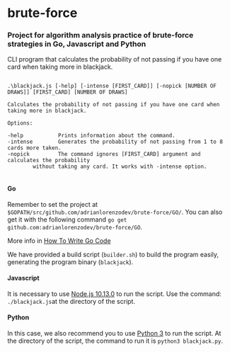 # brute-force
### Project for algorithm analysis practice of brute-force strategies in Go, Javascript and Python

CLI program that calculates the probability of not passing if you have one card when taking more in blackjack.

```

.\blackjack.js [-help] [-intense [FIRST_CARD]] [-nopick [NUMBER OF DRAWS]] [FIRST_CARD] [NUMBER OF DRAWS]

Calculates the probability of not passing if you have one card when taking more in blackjack.
				
Options:
				
-help           Prints information about the command.
-intense        Generates the probability of not passing from 1 to 8 cards more taken.
-nopick         The command ignores [FIRST_CARD] argument and calculates the probability
		without taking any card. It works with -intense option.
									
```


#### Go
Remember to set the project at `$GOPATH/src/github.com/adrianlorenzodev/brute-force/GO/`. You can also get it with the following command `go get github.com:adrianlorenzodev/brute-force/GO`.

More info in [How To Write Go Code](https://golang.org/doc/code.html)

We have provided a build script (`builder.sh`) to build the program easily, generating the program binary (`blackjack`).


#### Javascript
It is necessary to use [Node.js 10.13.0](https://nodejs.org/en/) to run the script. Use the command: `./blackjack.js`at the directory of the script.


#### Python
In this case, we also recommend you to use [Python 3](https://www.python.org/download/releases/3.0/) to run the script. At the directory of the script, the command to run it is `python3 blackjack.py`.
